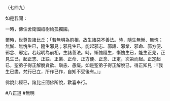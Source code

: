 （七四九）

如是我聞：

一時，佛住舍衛國祇樹給孤獨園。

爾時，世尊告諸比丘：「若無明為前相，故生諸惡不善法。時，隨生無慚、無愧；無慚、無愧生已，隨生邪見；邪見生已，能起邪志、邪語、邪業、邪命、邪方便、邪念、邪定。若起明為前相，生諸善法。時，慚愧隨生，慚愧生已，能生正見，正見生已，起正志、正語、正業、正命、正方便、正念、正定，次第而起。正定起已，聖弟子得正解脫貪欲、瞋恚、愚癡。如是聖弟子得正解脫已，得正知見：『我生已盡，梵行已立，所作已作，自知不受後有。』」

佛說此經已，諸比丘聞佛所說，歡喜奉行。



#八正道
#無明
